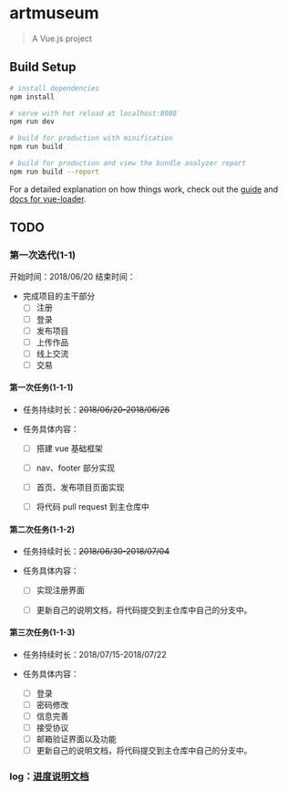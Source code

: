 # artmuseum

> A Vue.js project

## Build Setup

``` bash
# install dependencies
npm install

# serve with hot reload at localhost:8080
npm run dev

# build for production with minification
npm run build

# build for production and view the bundle analyzer report
npm run build --report
```

For a detailed explanation on how things work, check out the [guide](http://vuejs-templates.github.io/webpack/) and [docs for vue-loader](http://vuejs.github.io/vue-loader).

## TODO

### 第一次迭代(1-1)

开始时间：2018/06/20
结束时间：

* 完成项目的主干部分
  - [ ] 注册
  - [ ] 登录
  - [ ] 发布项目
  - [ ] 上传作品
  - [ ] 线上交流
  - [ ] 交易

#### 第一次任务(1-1-1)

* 任务持续时长：~~2018/06/20-2018/06/26~~

* 任务具体内容：
  - [ ] 搭建 vue 基础框架
  - [ ] nav、footer 部分实现
  - [ ] 首页、发布项目页面实现
  - [ ] 将代码 pull request 到主仓库中


#### 第二次任务(1-1-2)

* 任务持续时长：~~2018/06/30-2018/07/04~~

* 任务具体内容：
  - [ ] 实现注册界面
  - [ ] 更新自己的说明文档，将代码提交到主仓库中自己的分支中。


#### 第三次任务(1-1-3)   

* 任务持续时长：2018/07/15-2018/07/22   

* 任务具体内容：  
  - [ ] 登录
  - [ ] 密码修改
  - [ ] 信息完善
  - [ ] 接受协议
  - [ ] 邮箱验证界面以及功能
  - [ ] 更新自己的说明文档，将代码提交到主仓库中自己的分支中。

### log：[进度说明文档](https://github.com/mobileArtMuseumY/Front-endImplementation/blob/honeysyt/artMuseum/log.md)